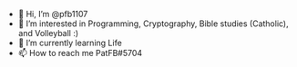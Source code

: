 - 👋 Hi, I’m @pfb1107
- 👀 I’m interested in Programming, Cryptography, Bible studies (Catholic), and Volleyball :)
- 🌱 I’m currently learning Life
- 📫 How to reach me PatFB#5704

<!---
pfb1107/pfb1107 is a ✨ special ✨ repository because its `README.md` (this file) appears on your GitHub profile.
You can click the Preview link to take a look at your changes.
--->

